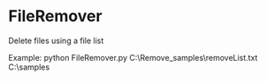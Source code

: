 # FileRemover
Delete files using a file list

Example: python FileRemover.py C:\Remove_samples\removeList.txt C:\samples
